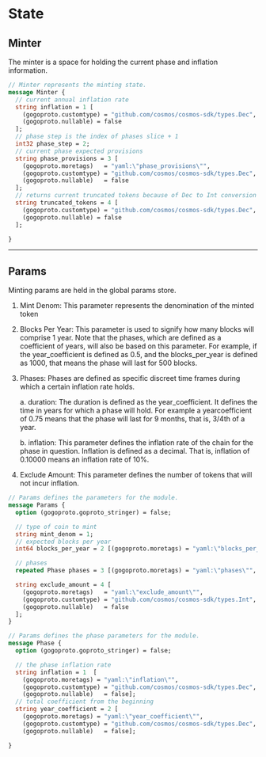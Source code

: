 # **State**

## **Minter**

The minter is a space for holding the current phase and inflation information.

```proto
// Minter represents the minting state.
message Minter {
  // current annual inflation rate
  string inflation = 1 [
    (gogoproto.customtype) = "github.com/cosmos/cosmos-sdk/types.Dec",
    (gogoproto.nullable) = false
  ];
  // phase step is the index of phases slice + 1
  int32 phase_step = 2;
  // current phase expected provisions
  string phase_provisions = 3 [
    (gogoproto.moretags)   = "yaml:\"phase_provisions\"",
    (gogoproto.customtype) = "github.com/cosmos/cosmos-sdk/types.Dec",
    (gogoproto.nullable)   = false
  ];
  // returns current truncated tokens because of Dec to Int conversion in the minting
  string truncated_tokens = 4 [
    (gogoproto.customtype) = "github.com/cosmos/cosmos-sdk/types.Dec",
    (gogoproto.nullable) = false
  ];

}
```

---

## **Params**

Minting params are held in the global params store.

1. Mint Denom: This parameter represents the denomination of the minted token

2. Blocks Per Year: This parameter is used to signify how many blocks will comprise 1 year. Note that the phases, which are defined as a coefficient of years, will also be based on this parameter. For example, if the year_coefficient is defined as 0.5, and the blocks_per_year is defined as 1000, that means the phase will last for 500 blocks.

3. Phases: Phases are defined as specific discreet time frames during which a certain inflation rate holds.

   a. duration: The duration is defined as the year_coefficient. It defines the time in years for which a phase will hold. For example a yearcoefficient of 0.75 means that the phase will last for 9 months, that is, 3/4th of a year.

   b. inflation: This parameter defines the inflation rate of the chain for the phase in question. Inflation is defined as a decimal. That is, inflation of 0.10000 means an inflation rate of 10%.

4. Exclude Amount: This parameter defines the number of tokens that will not incur inflation.

```proto
// Params defines the parameters for the module.
message Params {
  option (gogoproto.goproto_stringer) = false;

  // type of coin to mint
  string mint_denom = 1;
  // expected blocks per year
  int64 blocks_per_year = 2 [(gogoproto.moretags) = "yaml:\"blocks_per_year\""];

  // phases
  repeated Phase phases = 3 [(gogoproto.moretags) = "yaml:\"phases\"", (gogoproto.nullable) = false];

  string exclude_amount = 4 [
    (gogoproto.moretags)   = "yaml:\"exclude_amount\"",
    (gogoproto.customtype) = "github.com/cosmos/cosmos-sdk/types.Int",
    (gogoproto.nullable)   = false
  ];
}
```

```proto
// Params defines the phase parameters for the module.
message Phase {
  option (gogoproto.goproto_stringer) = false;

  // the phase inflation rate
  string inflation = 1  [
    (gogoproto.moretags) = "yaml:\"inflation\"",
    (gogoproto.customtype) = "github.com/cosmos/cosmos-sdk/types.Dec",
    (gogoproto.nullable)   = false];
  // total coefficient from the beginning
  string year_coefficient = 2 [
    (gogoproto.moretags) = "yaml:\"year_coefficient\"",
    (gogoproto.customtype) = "github.com/cosmos/cosmos-sdk/types.Dec",
    (gogoproto.nullable)   = false];

}
```
